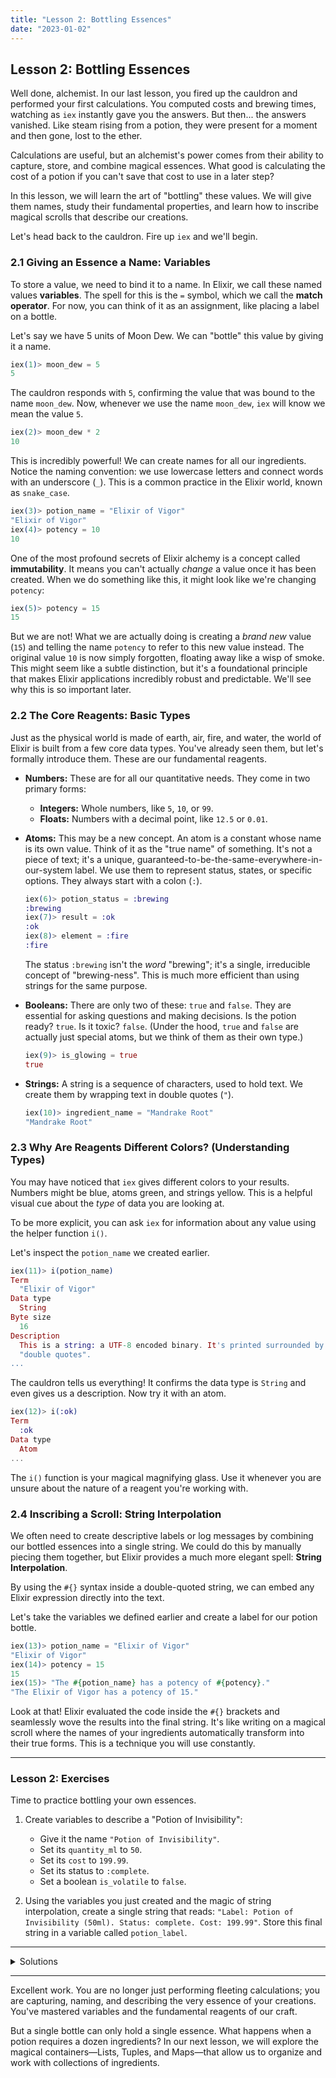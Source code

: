```yaml
---
title: "Lesson 2: Bottling Essences"
date: "2023-01-02"
---
```

## Lesson 2: Bottling Essences

Well done, alchemist. In our last lesson, you fired up the cauldron and performed your first calculations. You computed costs and brewing times, watching as `iex` instantly gave you the answers. But then... the answers vanished. Like steam rising from a potion, they were present for a moment and then gone, lost to the ether.

Calculations are useful, but an alchemist's power comes from their ability to capture, store, and combine magical essences. What good is calculating the cost of a potion if you can't save that cost to use in a later step?

In this lesson, we will learn the art of "bottling" these values. We will give them names, study their fundamental properties, and learn how to inscribe magical scrolls that describe our creations.

Let's head back to the cauldron. Fire up `iex` and we'll begin.

### 2.1 Giving an Essence a Name: Variables

To store a value, we need to bind it to a name. In Elixir, we call these named values **variables**. The spell for this is the `=` symbol, which we call the **match operator**. For now, you can think of it as an assignment, like placing a label on a bottle.

Let's say we have 5 units of Moon Dew. We can "bottle" this value by giving it a name.

```elixir
iex(1)> moon_dew = 5
5
```

The cauldron responds with `5`, confirming the value that was bound to the name `moon_dew`. Now, whenever we use the name `moon_dew`, `iex` will know we mean the value `5`.

```elixir
iex(2)> moon_dew * 2
10
```

This is incredibly powerful! We can create names for all our ingredients. Notice the naming convention: we use lowercase letters and connect words with an underscore (`_`). This is a common practice in the Elixir world, known as `snake_case`.

```elixir
iex(3)> potion_name = "Elixir of Vigor"
"Elixir of Vigor"
iex(4)> potency = 10
10
```

One of the most profound secrets of Elixir alchemy is a concept called **immutability**. It means you can't actually *change* a value once it has been created. When we do something like this, it might look like we're changing `potency`:

```elixir
iex(5)> potency = 15
15
```
But we are not! What we are actually doing is creating a *brand new* value (`15`) and telling the name `potency` to refer to this new value instead. The original value `10` is now simply forgotten, floating away like a wisp of smoke. This might seem like a subtle distinction, but it's a foundational principle that makes Elixir applications incredibly robust and predictable. We'll see why this is so important later.

### 2.2 The Core Reagents: Basic Types

Just as the physical world is made of earth, air, fire, and water, the world of Elixir is built from a few core data types. You've already seen them, but let's formally introduce them. These are our fundamental reagents.

*   **Numbers:** These are for all our quantitative needs. They come in two primary forms:
    *   **Integers:** Whole numbers, like `5`, `10`, or `99`.
    *   **Floats:** Numbers with a decimal point, like `12.5` or `0.01`.

*   **Atoms:** This may be a new concept. An atom is a constant whose name is its own value. Think of it as the "true name" of something. It's not a piece of text; it's a unique, guaranteed-to-be-the-same-everywhere-in-our-system label. We use them to represent status, states, or specific options. They always start with a colon (`:`).

    ```elixir
    iex(6)> potion_status = :brewing
    :brewing
    iex(7)> result = :ok
    :ok
    iex(8)> element = :fire
    :fire
    ```
    The status `:brewing` isn't the *word* "brewing"; it's a single, irreducible concept of "brewing-ness". This is much more efficient than using strings for the same purpose.

*   **Booleans:** There are only two of these: `true` and `false`. They are essential for asking questions and making decisions. Is the potion ready? `true`. Is it toxic? `false`. (Under the hood, `true` and `false` are actually just special atoms, but we think of them as their own type.)

    ```elixir
    iex(9)> is_glowing = true
    true
    ```

*   **Strings:** A string is a sequence of characters, used to hold text. We create them by wrapping text in double quotes (`"`).

    ```elixir
    iex(10)> ingredient_name = "Mandrake Root"
    "Mandrake Root"
    ```

### 2.3 Why Are Reagents Different Colors? (Understanding Types)

You may have noticed that `iex` gives different colors to your results. Numbers might be blue, atoms green, and strings yellow. This is a helpful visual cue about the *type* of data you are looking at.

To be more explicit, you can ask `iex` for information about any value using the helper function `i()`.

Let's inspect the `potion_name` we created earlier.

```elixir
iex(11)> i(potion_name)
Term
  "Elixir of Vigor"
Data type
  String
Byte size
  16
Description
  This is a string: a UTF-8 encoded binary. It's printed surrounded by
  "double quotes".
...
```

The cauldron tells us everything! It confirms the data type is `String` and even gives us a description. Now try it with an atom.

```elixir
iex(12)> i(:ok)
Term
  :ok
Data type
  Atom
...
```
The `i()` function is your magical magnifying glass. Use it whenever you are unsure about the nature of a reagent you're working with.

### 2.4 Inscribing a Scroll: String Interpolation

We often need to create descriptive labels or log messages by combining our bottled essences into a single string. We could do this by manually piecing them together, but Elixir provides a much more elegant spell: **String Interpolation**.

By using the `#{}` syntax inside a double-quoted string, we can embed any Elixir expression directly into the text.

Let's take the variables we defined earlier and create a label for our potion bottle.

```elixir
iex(13)> potion_name = "Elixir of Vigor"
"Elixir of Vigor"
iex(14)> potency = 15
15
iex(15)> "The #{potion_name} has a potency of #{potency}."
"The Elixir of Vigor has a potency of 15."
```

Look at that! Elixir evaluated the code inside the `#{}` brackets and seamlessly wove the results into the final string. It's like writing on a magical scroll where the names of your ingredients automatically transform into their true forms. This is a technique you will use constantly.

---

### Lesson 2: Exercises

Time to practice bottling your own essences.

1.  Create variables to describe a "Potion of Invisibility":
    *   Give it the name `"Potion of Invisibility"`.
    *   Set its `quantity_ml` to `50`.
    *   Set its `cost` to `199.99`.
    *   Set its status to `:complete`.
    *   Set a boolean `is_volatile` to `false`.

2.  Using the variables you just created and the magic of string interpolation, create a single string that reads: `"Label: Potion of Invisibility (50ml). Status: complete. Cost: 199.99"`. Store this final string in a variable called `potion_label`.

---
<details>
<summary>Solutions</summary>

1.  Your `iex` session should look something like this:
    ```elixir
    iex> name = "Potion of Invisibility"
    "Potion of Invisibility"
    iex> quantity_ml = 50
    50
    iex> cost = 199.99
    199.99
    iex> status = :complete
    :complete
    iex> is_volatile = false
    false
    ```

2.  The string interpolation should look like this:
    ```elixir
    iex> potion_label = "Label: #{name} (#{quantity_ml}ml). Status: #{status}. Cost: #{cost}"
    "Label: Potion of Invisibility (50ml). Status: complete. Cost: 199.99"
    ```
</details>

---

Excellent work. You are no longer just performing fleeting calculations; you are capturing, naming, and describing the very essence of your creations. You've mastered variables and the fundamental reagents of our craft.

But a single bottle can only hold a single essence. What happens when a potion requires a dozen ingredients? In our next lesson, we will explore the magical containers—Lists, Tuples, and Maps—that allow us to organize and work with collections of ingredients.
